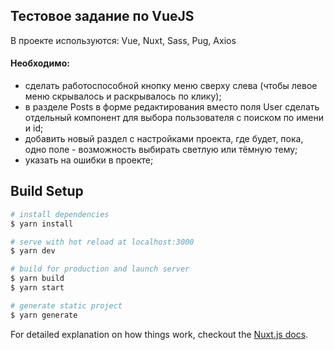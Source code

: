 ## Тестовое задание по VueJS

В проекте используются: Vue, Nuxt, Sass, Pug, Axios

#### Необходимо:
- сделать работоспособной кнопку меню сверху слева (чтобы левое меню скрывалось и раскрывалось по клику);
- в разделе Posts в форме редактирования вместо поля User сделать отдельный компонент для выбора пользователя с поиском по имени и id;
- добавить новый раздел с настройками проекта, где будет, пока, одно поле - возможность выбирать светлую или тёмную тему;
- указать на ошибки в проекте;

## Build Setup

``` bash
# install dependencies
$ yarn install

# serve with hot reload at localhost:3000
$ yarn dev

# build for production and launch server
$ yarn build
$ yarn start

# generate static project
$ yarn generate
```

For detailed explanation on how things work, checkout the [Nuxt.js docs](https://github.com/nuxt/nuxt.js).

